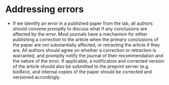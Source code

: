 # Addressing errors

- If we identify an error in a
    published paper from the lab, all authors should convene promptly to
    discuss what if any conclusions are affected by the error. Most
    journals have a mechanism for either publishing a correction to the
    article when the primary conclusions of the paper are not
    substantially affected, or retracting the article if they are. All
    authors should agree on whether a correction or retraction is
    warranted, and promptly notify the journal of their recommendation
    and the nature of the error. If applicable, a notification and
    corrected version of the article should also be submitted to the
    preprint server (e.g. bioRxiv), and internal copies of the paper
    should be corrected and versioned accordingly.  